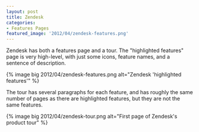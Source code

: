 ```yaml
---
layout: post
title: Zendesk
categories:
- Features Pages
featured_image: '2012/04/zendesk-features.png'
---
```

Zendesk has both a features page and a tour. The "highlighted features" page is very high-level, with just some icons, feature names, and a sentence of description.

{% image big 2012/04/zendesk-features.png alt="Zendesk 'highlighted features'" %}

The tour has several paragraphs for each feature, and has roughly the same number of pages as there are highlighted features, but they are not the same features.

{% image big 2012/04/zendesk-tour.png alt="First page of Zendesk's product tour" %}